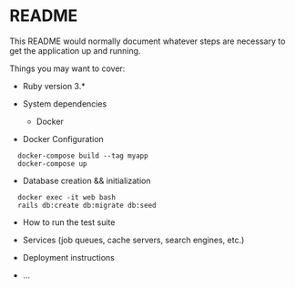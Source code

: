# README

This README would normally document whatever steps are necessary to get the
application up and running.

Things you may want to cover:

* Ruby version 3.*

* System dependencies
  - Docker

* Docker Configuration
```
  docker-compose build --tag myapp
  docker-compose up
```

* Database creation && initialization
```
  docker exec -it web bash
  rails db:create db:migrate db:seed
```

* How to run the test suite

* Services (job queues, cache servers, search engines, etc.)

* Deployment instructions

* ...
